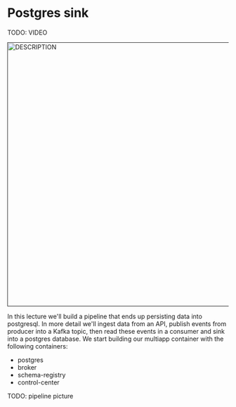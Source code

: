# Postgres sink 

TODO: VIDEO

<a href="" target="_blank">
  <img src="https://github.com/kokchun/assets/blob/main/FOLDER_NAME/.png?raw=true" alt="DESCRIPTION" width="600">
</a>

In this lecture we'll build a pipeline that ends up persisting data into postgresql. In more detail we'll ingest data from an API, publish events from producer into a Kafka topic, then read these events in a consumer and sink into a postgres database. We start building our multiapp container with the following containers: 

- postgres
- broker
- schema-registry
- control-center

TODO: pipeline picture